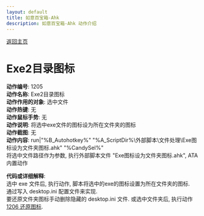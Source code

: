 ```yaml
---
layout: default
title: 如意百宝箱-Ahk
description: 如意百宝箱-Ahk 动作介绍
---
```

<link rel="stylesheet" href="../Actions/css/atom-one-light.min.css">
<script src="../Actions/js/highlight.min.js"></script>
<script>hljs.highlightAll();</script>

[返回主页](../index.md)

# [](#header-2) Exe2目录图标

**动作编号**: 1205  
**动作名称**: Exe2目录图标  
**动作作用的对象**: 选中文件  
**动作热键**: 无  
**动作鼠标手势**: 无  
**动作说明**: 将选中exe文件的图标设为所在文件夹的图标  
**动作截图**: 无  
**动作内容**: run|"%B_Autohotkey%" "%A_ScriptDir%\外部脚本\文件处理\Exe图标设为文件夹图标.ahk" "%CandySel%"  
将选中文件路径作为参数, 执行外部脚本文件 "Exe图标设为文件夹图标.ahk", ATA 内置动作  

**代码或详细解释**:  
选中 exe 文件后, 执行动作, 脚本将选中的exe的图标设置为所在文件夹的图标.  
通过写入 desktop.ini 配置文件来实现.  
要还原文件夹图标手动删除隐藏的 desktop.ini 文件. 或选中文件夹后, 执行动作 [1206 还原图标](1206.md).